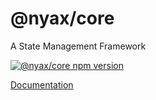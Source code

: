 # @nyax/core

A State Management Framework

[![@nyax/core npm version](https://img.shields.io/npm/v/@nyax/core.svg?label=@nyax/core)](https://github.com/SpringNyan/nyax/tree/master/packages/core)

[Documentation](https://nyax.js.org)
